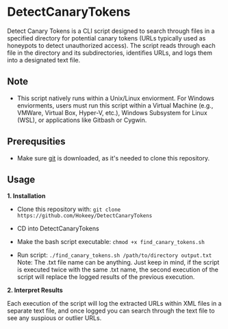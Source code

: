 # DetectCanaryTokens
Detect Canary Tokens is a CLI script designed to search through files in a specified directory for potential canary tokens (URLs typically used as honeypots to detect unauthorized access). The script reads through each file in the directory and its subdirectories, identifies URLs, and logs them into a designated text file.

## Note

* This script natively runs within a Unix/Linux enviorment. For Windows enviorments, users must run this script within a Virtual Machine (e.g., VMWare, Virtual Box, Hyper-V, etc.), Windows Subsystem for Linux (WSL), or applications like Gitbash or Cygwin.

## Prerequsities
* Make sure [git](https://git-scm.com/downloads) is downloaded, as it's needed to clone this repository.

## Usage

**1. Installation**

 - Clone this repository with: ```git clone https://github.com/Hokeey/DetectCanaryTokens```
 
 - CD into DetectCanaryTokens
 
 - Make the bash script executable: ```chmod +x find_canary_tokens.sh```
 
 - Run script: ```./find_canary_tokens.sh /path/to/directory output.txt ```
Note: The .txt file name can be anything. Just keep in mind, if the script is executed twice with the same .txt name, the second execution of the script will replace the logged results of the previous execution. 

**2. Interpret Results**

Each execution of the script will log the extracted URLs within XML files in a separate text file, and once logged you can search through the text file to see any suspious or outlier URLs. 
    










 
